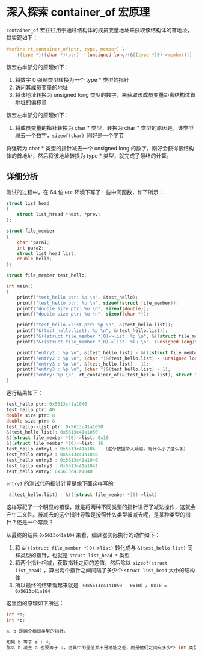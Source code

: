 # 深入探索 container_of 宏原理

`container_of` 宏往往用于通过结构体的成员变量地址来获取该结构体的首地址，其实现如下：


```c
#define rt_container_of(ptr, type, member) \
    ((type *)((char *)(ptr) - (unsigned long)(&((type *)0)->member)))
```

该宏右半部分的原理如下：

1. 将数字 0 强制类型转换为一个 type * 类型的指针
2. 访问其成员变量的地址
3. 将该地址转换为 unsigned long 类型的数字，来获取该成员变量距离结构体首地址的偏移量

该宏左半部分的原理如下：

1. 将成员变量的指针转换为 char * 类型，转换为 char * 类型的原因是，该类型减去一个数字，`sizeof(char) `刚好是一个字节

将强转为 char * 类型的指针减去一个 unsigned long 的数字，刚好会获得该结构体的首地址，然后将该地址转换为 type * 类型，就完成了最终的计算。

## 详细分析

测试的过程中，在 64 位 `GCC` 环境下写了一些中间函数，如下所示：

```c
struct list_head
{
    struct list_hread *next, *prev;
};

struct file_member
{
    char *para1;
    int para2;
    struct list_head list;
    double hello;
};

struct file_member test_hello;

int main()
{
    printf("test_hello ptr: %p \n", &test_hello);
    printf("test_hello ptr: %u \n", sizeof(struct file_member));
    printf("double size ptr: %u \n", sizeof(double));
    printf("double size ptr: %u \n", sizeof(char *));

    printf("test_hello->list ptr: %p \n", &(test_hello.list));
    printf("&(test_hello.list): %p \n", &(test_hello.list));
    printf("&((struct file_member *)0)->list: %p \n", &((struct file_member *)0)->list);
    printf("&((struct file_member *)0)->list: %lu \n", (unsigned long)&((struct file_member *)0)->list);

    printf("entry1 : %p \n", &(test_hello.list) - &(((struct file_member *)0)->list));
    printf("entry2 : %p \n", (char *)&(test_hello.list) - (unsigned long)&((struct file_member *)0)->list);
    printf("entry3 : %p \n", &(test_hello.list) - 1);
    printf("entry3 : %p \n", (char *)&(test_hello.list) - 1);
    printf("entry: %p \n", rt_container_of(&(test_hello.list), struct file_member, list));
}
```

运行结果如下：

```c
test_hello ptr: 0x5613c41a1040 
test_hello ptr: 40 
double size ptr: 8 
double size ptr: 8 
test_hello->list ptr: 0x5613c41a1050 
&(test_hello.list): 0x5613c41a1050 
&((struct file_member *)0)->list: 0x10 
&((struct file_member *)0)->list: 16 
test_hello entry1 : 0x5613c41a104   （这个数据令人疑惑，为什么小了这么多）
test_hello entry2 : 0x5613c41a1040 
test_hello entry3 : 0x5613c41a1040 
test_hello entry3 : 0x5613c41a104f 
test_hello entry: 0x5613c41a1040
```

`entry1` 的测试代码指针计算是像下面这样写的:

```c
 &(test_hello.list) - &(((struct file_member *)0)->list)
```

这样写犯了一个明显的错误，就是将两种不同类型的指针进行了减法操作，这就会产生二义性。被减去的这个指针导致是按照什么类型被减去呢，是某种类型的指针？还是一个常数？

从最终的结果 `0x5613c41a104` 来看，编译器实际执行的动作如下：

1. 将 `&(((struct file_member *)0)->list)` 转化成与 `&(test_hello.list)` 同样类型的指针，也就是 `struct list_head *` 类型
2. 将两个指针相减，获取指针之间的差值，然后除以 `sizeof(struct list_head)` ，算出两个指针之间间隔了多少个 `struct list_head` 大小的结构体
3. 所以最终的结果看起来就是 `（0x5613c41a1050 - 0x10）/ 0x10 = 0x5613c41a104`

这里面的原理如下所述：

 ```c
 int *a;
 int *b;
 
 a、b 是两个相同类型的指针。
 
 如果 b 等于 a + 4;
 那么 b 减去 a 也要等于 4，这其中的差值并不是地址之差，而是他们之间有多少个 int 类型的数据。
 ```



